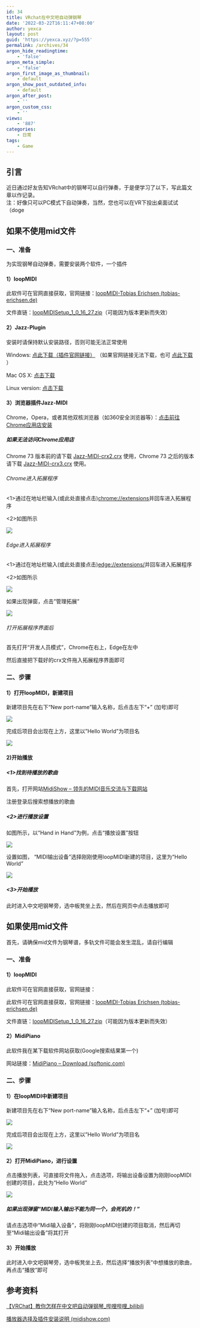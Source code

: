 ```yaml
---
id: 34
title: VRchat在中文吧自动弹钢琴
date: '2022-03-22T16:11:47+08:00'
author: yexca
layout: post
guid: 'https://yexca.xyz/?p=555'
permalink: /archives/34
argon_hide_readingtime:
    - 'false'
argon_meta_simple:
    - 'false'
argon_first_image_as_thumbnail:
    - default
argon_show_post_outdated_info:
    - default
argon_after_post:
    - ''
argon_custom_css:
    - ''
views:
    - '887'
categories:
    - 日常
tags:
    - Game
---
```


## 引言

近日通过好友告知VRchat中的钢琴可以自行弹奏，于是便学习了以下，写此篇文章以作记录。  
注：好像只可以PC模式下自动弹奏，当然，您也可以在VR下投出桌面试试（doge

## 如果不使用mid文件

### 一、准备

为实现钢琴自动弹奏，需要安装两个软件，一个插件

#### 1）loopMIDI

此软件可在官网直接获取，官网链接：[loopMIDI-Tobias Erichsen (tobias-erichsen.de)](https://www.tobias-erichsen.de/software/loopmidi.html)

文件直链：[loopMIDISetup\_1\_0\_16\_27.zip](https://www.tobias-erichsen.de/wp-content/uploads/2020/01/loopMIDISetup_1_0_16_27.zip)（可能因为版本更新而失效）

#### 2）Jazz-Plugin

安装时请保持默认安装路径，否则可能无法正常使用

Windows: [点此下载（插件官网链接）](https://jazz-soft.net/download/Jazz-Plugin/1.5.1/Jazz-Plugin-1-5-1.msi) （如果官网链接无法下载，也可 [点此下载](https://sc.midishow.net/static/Jazz-Plugin-1-5-1.msi) ）

Mac OS X: [点击下载](https://jazz-soft.net/download/Jazz-Plugin/1.5.1/Jazz-Plugin-1-5-1.dmg)

Linux version: [点击下载](https://jazz-soft.net/download/Jazz-Plugin/1.5.1/Jazz-Plugin-1-5-2.sh)

#### 3）浏览器插件Jazz-MIDI

Chrome，Opera，或者其他双核浏览器（如360安全浏览器等）：[点击前往Chrome应用店安装](https://chrome.google.com/webstore/detail/jazz-midi/jhdoobfdaejmldnpihidjemjcbpfmbkm)

##### 如果无法访问Chrome应用店

Chrome 73 版本前的请下载 [Jazz-MIDI-crx2.crx](https://www.midishow.com/help/attachment-download?id=4) 使用，Chrome 73 之后的版本请下载 [Jazz-MIDI-crx3.crx](https://www.midishow.com/help/attachment-download?id=5) 使用。

###### Chrome进入拓展程序

&lt;1&gt;通过在地址栏输入(或此处直接点击)[chrome://extensions](//extensions/)并回车进入拓展程序

&lt;2&gt;如图所示

![](https://cdn.jsdelivr.net/gh/yexca/picx-images-hosting@master/2022/03-VRChat弹钢琴/chrome_拓展.png)

###### Edge进入拓展程序

&lt;1&gt;通过在地址栏输入(或此处直接点击)[edge://extensions/](//extensions/)并回车进入拓展程序

&lt;2&gt;如图所示

![](https://cdn.jsdelivr.net/gh/yexca/picx-images-hosting@master/2022/03-VRChat弹钢琴/edge_拓展_1.png)

如果出现弹窗，点击”管理拓展”

![](https://cdn.jsdelivr.net/gh/yexca/picx-images-hosting@master/2022/03-VRChat弹钢琴/edge_拓展_2.png)

###### 打开拓展程序界面后

首先打开“开发人员模式”，Chrome在右上，Edge在左中

然后直接把下载好的crx文件拖入拓展程序界面即可

### 二、步骤

#### 1）打开loopMIDI，新建项目

新建项目先在右下“New port-name”输入名称，后点击左下“+” (加号)即可

![](https://cdn.jsdelivr.net/gh/yexca/picx-images-hosting@master/2022/03-VRChat弹钢琴/loopMIDI_新建.png)

完成后项目会出现在上方，这里以”Hello World”为项目名

![](https://cdn.jsdelivr.net/gh/yexca/picx-images-hosting@master/2022/03-VRChat弹钢琴/loopMIDI_Hello-World.png)

#### 2)开始播放

##### &lt;1&gt;找到待播放的歌曲

首先，打开网站[MidiShow – 领先的MIDI音乐交流与下载网站](https://www.midishow.com/)

注册登录后搜索想播放的歌曲

##### &lt;2&gt;进行播放设置

如图所示，以“Hand in Hand”为例，点击“播放设置”按钮

![](https://cdn.jsdelivr.net/gh/yexca/picx-images-hosting@master/2022/03-VRChat弹钢琴/image.6snx05xtm340.png)

设置如图， “MIDI输出设备”选择刚刚使用loopMIDI新建的项目，这里为“Hello World”

![](https://cdn.jsdelivr.net/gh/yexca/picx-images-hosting@master/2022/03-VRChat弹钢琴/image.40sel5s9j3m0.png)

##### &lt;3&gt;开始播放

此时进入中文吧钢琴旁，选中板凳坐上去，然后在网页中点击播放即可

## 如果使用mid文件

首先，请确保mid文件为钢琴谱，多轨文件可能会发生混乱，请自行编辑

### 一、准备

#### 1）loopMIDI

此软件可在官网直接获取，官网链接：

此软件可在官网直接获取，官网链接：[loopMIDI-Tobias Erichsen (tobias-erichsen.de)](https://www.tobias-erichsen.de/software/loopmidi.html)

文件直链：[loopMIDISetup\_1\_0\_16\_27.zip](https://www.tobias-erichsen.de/wp-content/uploads/2020/01/loopMIDISetup_1_0_16_27.zip)（可能因为版本更新而失效）

#### 2）MidiPiano

此软件我在某下载软件网站获取(Google搜索结果第一个)

网站链接：[MidiPiano – Download (softonic.com)](https://midipiano.en.softonic.com/)

### 二、步骤

#### 1）在loopMIDI中新建项目

新建项目先在右下“New port-name”输入名称，后点击左下“+” (加号)即可

![](https://cdn.jsdelivr.net/gh/yexca/picx-images-hosting@master/2022/03-VRChat弹钢琴/loopMIDI_新建.png)

完成后项目会出现在上方，这里以”Hello World”为项目名

![](https://cdn.jsdelivr.net/gh/yexca/picx-images-hosting@master/2022/03-VRChat弹钢琴/loopMIDI_Hello-World.png)

#### 2）打开MidiPiano，进行设置

点击播放列表，可直接将文件拖入，点击选项，将输出设备设置为刚刚loopMIDI创建的项目，此处为“Hello World”

![](https://cdn.jsdelivr.net/gh/yexca/picx-images-hosting@master/2022/03-VRChat弹钢琴/image.6wnkq7erta80.png)

##### 如果出现弹窗“MIDI输入输出不能为同一个，会死机的！”

请点击选项中“Midi输入设备”，将刚刚loopMIDI创建的项目取消，然后再切至“Midi输出设备”将其打开

#### 3）开始播放

此时进入中文吧钢琴旁，选中板凳坐上去，然后选择“播放列表”中想播放的歌曲，再点击“播放”即可

## 参考资料

[【VRChat】教你怎样在中文吧自动弹钢琴\_哔哩哔哩\_bilibili](https://www.bilibili.com/video/BV1Wz4y1d7TT)

[播放器选择及插件安装说明 (midishow.com)](https://www.midishow.com/help/player.ab)